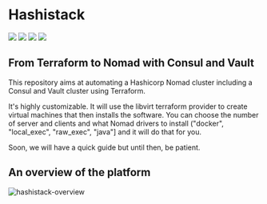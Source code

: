 # Hashistack
![](https://img.shields.io/badge/Implemented-Terraform-green) ![](https://img.shields.io/badge/Implemented-Nomad-green) ![](https://img.shields.io/badge/Implemented-Consul-green) ![](https://img.shields.io/badge/Implemented-Vault-green)

## From Terraform to Nomad with Consul and Vault
This repository aims at automating a Hashicorp Nomad cluster including a Consul and Vault cluster using Terraform. 

It's highly customizable. It will use the libvirt terraform provider to create virtual machines that then installs the software. You can choose the number of server and clients and what Nomad drivers to install ("docker", "local_exec", "raw_exec", "java"] and it will do that for you.

Soon, we will have a quick guide but until then, be patient. 

## An overview of the platform
![hashistack-overview](https://user-images.githubusercontent.com/11328908/119959987-c96f7a00-bfa4-11eb-845d-cfbcd83a8daa.png)
